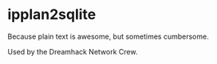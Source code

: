 ipplan2sqlite
=============

Because plain text is awesome, but sometimes cumbersome.

Used by the Dreamhack Network Crew.